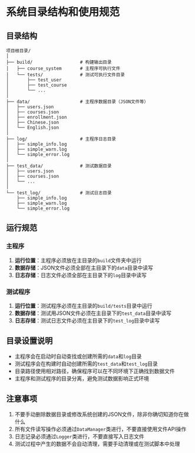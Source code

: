 # 系统目录结构和使用规范

## 目录结构

```
项目根目录/
│
├── build/                  # 构建输出目录
│   ├── course_system       # 主程序可执行文件
│   └── tests/              # 测试可执行文件目录
│       ├── test_user
│       ├── test_course
│       └── ...
│
├── data/                   # 主程序数据目录（JSON文件等）
│   ├── users.json
│   ├── courses.json
│   ├── enrollment.json
│   ├── Chinese.json
│   └── English.json
│
├── log/                    # 主程序日志目录
│   ├── simple_info.log
│   ├── simple_warn.log
│   └── simple_error.log
│
├── test_data/              # 测试数据目录
│   ├── users.json
│   ├── courses.json
│   └── ...
│
└── test_log/               # 测试日志目录
    ├── simple_info.log
    ├── simple_warn.log
    └── simple_error.log
```

## 运行规范

### 主程序

1. **运行位置**：主程序必须放在主目录的`build`文件夹中运行
2. **数据存储**：JSON文件必须全部在主目录下的`data`目录中读写
3. **日志存储**：日志文件必须全部在主目录下的`log`目录中读写

### 测试程序

1. **运行位置**：测试程序必须在主目录的`build/tests`目录中运行
2. **数据存储**：测试用JSON文件必须在主目录下的`test_data`目录中读写
3. **日志存储**：测试日志文件必须在主目录下的`test_log`目录中读写

## 目录设置说明

* 主程序会在启动时自动查找或创建所需的`data`和`log`目录
* 测试程序会在构建时自动创建所需的`test_data`和`test_log`目录
* 目录路径使用相对路径，确保程序可以在不同环境下正确找到数据文件
* 主程序和测试程序的目录分离，避免测试数据影响正式环境

## 注意事项

1. 不要手动删除数据目录或修改系统创建的JSON文件，除非你确切知道你在做什么
2. 所有文件读写操作必须通过`DataManager`类进行，不要直接使用文件API操作
3. 日志记录必须通过`Logger`类进行，不要直接写入日志文件
4. 测试过程中产生的数据不会自动清理，需要手动清理或在测试脚本中处理 